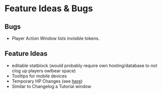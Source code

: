 # Feature Ideas & Bugs

## Bugs

+ Player Action Window lists invisible tokens.

## Feature Ideas

+ editable statblock (would probably require own hosting/database to not clog up players owlbear space)
+ Tooltips for mobile devices
+ Temporary HP Changes (see [here](https://discord.com/channels/795808973743194152/1136777520868507728/1141625692820340736))
+ Similar to Changelog a Tutorial window